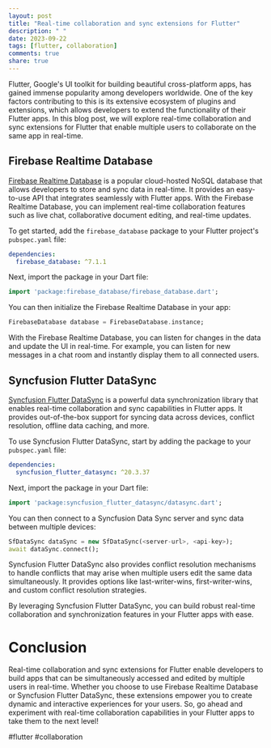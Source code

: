 ```yaml
---
layout: post
title: "Real-time collaboration and sync extensions for Flutter"
description: " "
date: 2023-09-22
tags: [flutter, collaboration]
comments: true
share: true
---
```


Flutter, Google's UI toolkit for building beautiful cross-platform apps, has gained immense popularity among developers worldwide. One of the key factors contributing to this is its extensive ecosystem of plugins and extensions, which allows developers to extend the functionality of their Flutter apps. In this blog post, we will explore real-time collaboration and sync extensions for Flutter that enable multiple users to collaborate on the same app in real-time.

## Firebase Realtime Database

[Firebase Realtime Database](https://firebase.google.com/products/realtime-database) is a popular cloud-hosted NoSQL database that allows developers to store and sync data in real-time. It provides an easy-to-use API that integrates seamlessly with Flutter apps. With the Firebase Realtime Database, you can implement real-time collaboration features such as live chat, collaborative document editing, and real-time updates.

To get started, add the `firebase_database` package to your Flutter project's `pubspec.yaml` file:

```yaml
dependencies:
  firebase_database: ^7.1.1
```

Next, import the package in your Dart file:

```dart
import 'package:firebase_database/firebase_database.dart';
```

You can then initialize the Firebase Realtime Database in your app:

```dart
FirebaseDatabase database = FirebaseDatabase.instance;
```

With the Firebase Realtime Database, you can listen for changes in the data and update the UI in real-time. For example, you can listen for new messages in a chat room and instantly display them to all connected users.

## Syncfusion Flutter DataSync

[Syncfusion Flutter DataSync](https://www.syncfusion.com/flutter-widgets/flutter-data-sync) is a powerful data synchronization library that enables real-time collaboration and sync capabilities in Flutter apps. It provides out-of-the-box support for syncing data across devices, conflict resolution, offline data caching, and more.

To use Syncfusion Flutter DataSync, start by adding the package to your `pubspec.yaml` file:

```yaml
dependencies:
  syncfusion_flutter_datasync: ^20.3.37
```

Next, import the package in your Dart file:

```dart
import 'package:syncfusion_flutter_datasync/datasync.dart';
```

You can then connect to a Syncfusion Data Sync server and sync data between multiple devices:

```dart
SfDataSync dataSync = new SfDataSync(<server-url>, <api-key>);
await dataSync.connect();
```

Syncfusion Flutter DataSync also provides conflict resolution mechanisms to handle conflicts that may arise when multiple users edit the same data simultaneously. It provides options like last-writer-wins, first-writer-wins, and custom conflict resolution strategies.

By leveraging Syncfusion Flutter DataSync, you can build robust real-time collaboration and synchronization features in your Flutter apps with ease.

# Conclusion

Real-time collaboration and sync extensions for Flutter enable developers to build apps that can be simultaneously accessed and edited by multiple users in real-time. Whether you choose to use Firebase Realtime Database or Syncfusion Flutter DataSync, these extensions empower you to create dynamic and interactive experiences for your users. So, go ahead and experiment with real-time collaboration capabilities in your Flutter apps to take them to the next level!

#flutter #collaboration